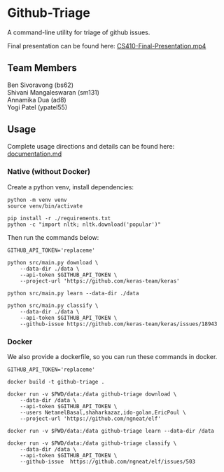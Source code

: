 # Github-Triage
A command-line utility for triage of github issues.

Final presentation can be found here: [CS410-Final-Presentation.mp4](https://drive.google.com/file/d/14yhRimtBtPc53wgQaaRtcMfeQYcE5Z9c/view?usp=sharing)

## Team Members
Ben Sivoravong (bs62) <br />
Shivani Mangaleswaran (sm131) <br />
Annamika Dua (ad8) <br />
Yogi Patel (ypatel55) <br />

## Usage
Complete usage directions and details can be found here: [documentation.md](https://github.com/ad8illinois/ByteCraft/blob/master/documentation.md) 


### Native (without Docker)
Create a python venv, install dependencies:
```
python -m venv venv
source venv/bin/activate

pip install -r ./requirements.txt
python -c "import nltk; nltk.download('popular')"
```

Then run the commands below:
```
GITHUB_API_TOKEN='replaceme'

python src/main.py download \
    --data-dir ./data \
    --api-token $GITHUB_API_TOKEN \
    --project-url 'https://github.com/keras-team/keras'

python src/main.py learn --data-dir ./data

python src/main.py classify \
    --data-dir ./data \
    --api-token $GITHUB_API_TOKEN \
    --github-issue https://github.com/keras-team/keras/issues/18943
```

### Docker
We also provide a dockerfile, so you can run these commands in docker.

```
GITHUB_API_TOKEN='replaceme'

docker build -t github-triage .

docker run -v $PWD/data:/data github-triage download \
    --data-dir /data \
    --api-token $GITHUB_API_TOKEN \
    --users NetanelBasal,shaharkazaz,ido-golan,EricPoul \
    --project-url 'https://github.com/ngneat/elf'

docker run -v $PWD/data:/data github-triage learn --data-dir /data

docker run -v $PWD/data:/data github-triage classify \
    --data-dir /data \
    --api-token $GITHUB_API_TOKEN \
    --github-issue  https://github.com/ngneat/elf/issues/503
